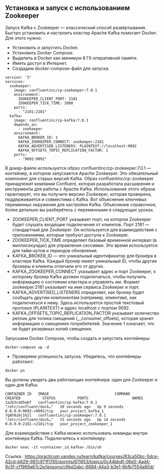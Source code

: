 ## Установка и запуск с использованием Zookeeper

Запуск Kafka с Zookeeper ― классический способ развёртывания. Быстро установить и настроить кластер Apache Kafka помогает Docker. 
Для этого нужно:

- Установить и запустить Docker.
- Установить Docker Compose.
- Выделить в Docker как минимум 8 Гб оперативной памяти.
- Иметь доступ в Интернет.
- Создадим docker-compose-файл для запуска.

```
version: '3'
services:
  zookeeper:
    image: confluentinc/cp-zookeeper:7.0.1
    environment:
      ZOOKEEPER_CLIENT_PORT: 2181
      ZOOKEEPER_TICK_TIME: 2000
    ports:
      - "2181:2181"
  kafka:
    image: confluentinc/cp-kafka:7.0.1
    depends_on:
      - zookeeper
    environment:
      KAFKA_BROKER_ID: 1
      KAFKA_ZOOKEEPER_CONNECT: zookeeper:2181
      KAFKA_ADVERTISED_LISTENERS: PLAINTEXT://localhost:9092
      KAFKA_OFFSETS_TOPIC_REPLICATION_FACTOR: 1
    ports:
      - "9092:9092"
```

В докер-файле используется образ confluentinc/cp-zookeeper:7.0.1 ― контейнер, в котором запускается Apache Zookeeper. Это обязательный компонент для старых версий Kafka. 
Образ confluentinc/cp-zookeeper принадлежит компании Confluent, которая разработала расширения и инструменты для работы с Apache Kafka. Использование этого образа гарантирует, что вы получите версию Zookeeper, которая проверена, поддерживается и совместима с Kafka. 
Вот объяснение ключевых переменных окружения для настройки Kafka. Объяснение справочное, более детально вы разберётесь с переменными в следующих уроках.

- ZOOKEEPER_CLIENT_PORT указывает порт, на котором Zookeeper будет слушать входящие подключения от клиентов. Порт 2181 ― стандартный для Zookeeper. Он используется для взаимодействия с приложениями, которые требуют доступа к Zookeeper.
- ZOOKEEPER_TICK_TIME определяет базовый временной интервал (в миллисекундах) для управления сессиями. Это время используется для тайм-аутов и периодов обновления.
- KAFKA_BROKER_ID ― это уникальный идентификатор для брокера в кластере Kafka. Каждый брокер имеет уникальный ID, чтобы другие брокеры и клиенты отличали его от других.
- KAFKA_ZOOKEEPER_CONNECT указывает адрес и порт Zookeeper, к которому брокер Kafka должен подключаться, чтобы получить информацию о состоянии кластера и управлять им. Формат zookeeper:2181 указывает на имя сервиса Zookeeper и порт.
- KAFKA_ADVERTISED_LISTENERS определяет, как брокер будет сообщать другим компонентам (например, клиентам), как подключаться к нему. Здесь используется простой текстовый протокол (PLAINTEXT) и адрес localhost с портом 9092.
- KAFKA_OFFSETS_TOPIC_REPLICATION_FACTOR указывает количество реплик для топика смещений (__consumer_offsets), которая хранит информацию о смещениях потребителей. Значение 1 означает, что не будет резервных копий смещения.

Запускаем Docker Compose, чтобы создать и запустить контейнеры:

```
docker-compose up -d 
```

- Проверяем успешность запуска. Убедитесь, что контейнеры работают:

```
docker ps 
```
Вы должны увидеть два работающих контейнера: один для Zookeeper и один для Kafka:

```
CONTAINER ID   IMAGE                              COMMAND                  CREATED          STATUS          PORTS                    NAMES
1a2b3c4d5e6f   confluentinc/cp-kafka:7.0.1       "/etc/confluent/dock…"   10 seconds ago   Up 9 seconds    0.0.0.0:9092->9092/tcp   your_project_kafka_1
7g8h9i0j1k2l   confluentinc/cp-zookeeper:7.0.1   "/etc/confluent/dock…"   15 seconds ago   Up 14 seconds   0.0.0.0:2181->2181/tcp   your_project_zookeeper_1 
```

Для взаимодействия с Kafka можно использовать команды внутри контейнера Kafka. Подключитесь к контейнеру:

```
docker exec -it <container_id_kafka> /bin/sh 
```

Ссылка :
https://practicum.yandex.ru/learn/kafka/courses/83ca50bc-5dce-42cd-b629-997c971f1765/sprints/611653/topics/0c44bbdf-06e0-4ad4-9c5f-cf1969a67c2e/lessons/c6bd2abc-6684-44a3-b3e1-6bfb7554a80d/